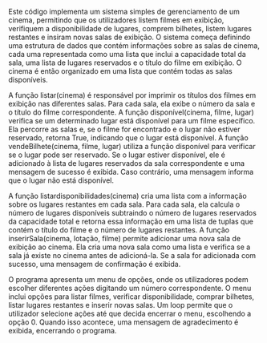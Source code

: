 Este código implementa um sistema simples de gerenciamento de um cinema, permitindo que os utilizadores listem filmes em exibição, verifiquem a disponibilidade de lugares, comprem bilhetes, listem lugares restantes e insiram novas salas de exibição. O sistema começa definindo uma estrutura de dados que contém informações sobre as salas de cinema, cada uma representada como uma lista que inclui a capacidade total da sala, uma lista de lugares reservados e o título do filme em exibição. O cinema é então organizado em uma lista que contém todas as salas disponíveis.

A função listar(cinema) é responsável por imprimir os títulos dos filmes em exibição nas diferentes salas. Para cada sala, ela exibe o número da sala e o título do filme correspondente. A função disponível(cinema, filme, lugar) verifica se um determinado lugar está disponível para um filme específico. Ela percorre as salas e, se o filme for encontrado e o lugar não estiver reservado, retorna True, indicando que o lugar está disponível. A função vendeBilhete(cinema, filme, lugar) utiliza a função disponível para verificar se o lugar pode ser reservado. Se o lugar estiver disponível, ele é adicionado à lista de lugares reservados da sala correspondente e uma mensagem de sucesso é exibida. Caso contrário, uma mensagem informa que o lugar não está disponível.

A função listardisponibilidades(cinema) cria uma lista com a informação sobre os lugares restantes em cada sala. Para cada sala, ela calcula o número de lugares disponíveis subtraindo o número de lugares reservados da capacidade total e retorna essa informação em uma lista de tuplas que contém o título do filme e o número de lugares restantes. A função inserirSala(cinema, lotação, filme) permite adicionar uma nova sala de exibição ao cinema. Ela cria uma nova sala como uma lista e verifica se a sala já existe no cinema antes de adicioná-la. Se a sala for adicionada com sucesso, uma mensagem de confirmação é exibida.

O programa apresenta um menu de opções, onde os utilizadores podem escolher diferentes ações digitando um número correspondente. O menu inclui opções para listar filmes, verificar disponibilidade, comprar bilhetes, listar lugares restantes e inserir novas salas. Um loop permite que o utilizador selecione ações até que decida encerrar o menu, escolhendo a opção 0. Quando isso acontece, uma mensagem de agradecimento é exibida, encerrando o programa.